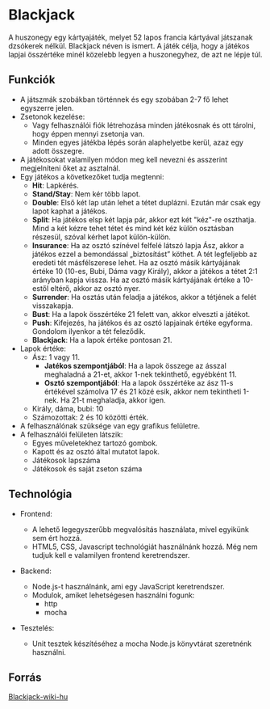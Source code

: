 # Blackjack

A huszonegy egy kártyajáték, melyet 52 lapos francia kártyával játszanak dzsókerek nélkül. Blackjack
néven is ismert. A játék célja, hogy a játékos lapjai összértéke minél közelebb legyen a
huszonegyhez, de azt ne lépje túl.

## Funkciók

- A játszmák szobákban történnek és egy szobában 2-7 fő lehet egyszerre jelen.
- Zsetonok kezelése:
  - Vagy felhasználói fiók létrehozása minden játékosnak és ott tárolni, hogy éppen mennyi zsetonja van.
  - Minden egyes játékba lépés során alaphelyetbe kerül, azaz egy adott összegre.
- A játékosokat valamilyen módon meg kell nevezni és asszerint megjelníteni őket az asztalnál.
- Egy játékos a következőket tudja megtenni:
  - **Hit**: Lapkérés.
  - **Stand/Stay**: Nem kér több lapot.
  - **Double**: Első két lap után lehet a tétet duplázni. Ezután már csak egy lapot kaphat a játékos.
  - **Split**: Ha játékos elsp két lapja pár, akkor ezt két "kéz"-re oszthatja. Mind a két kézre
    tehet tétet és mind két kéz külön osztásban részesül, szóval kérhet lapot külön-külön.
  - **Insurance**: Ha az osztó színével felfelé látszó lapja Ász, akkor a játékos ezzel a bemondással
    „biztosítást” köthet. A tét legfeljebb az eredeti tét másfélszerese lehet. Ha az osztó másik
    kártyájának értéke 10 (10-es, Bubi, Dáma vagy Király), akkor a játékos a tétet 2:1 arányban kapja
    vissza. Ha az osztó másik kártyájának értéke a 10-estől eltérő, akkor az osztó nyer.
  - **Surrender**: Ha osztás után feladja a játékos, akkor a tétjének a felét visszakapja.
  - **Bust**: Ha a lapok összértéke 21 felett van, akkor elveszti a játékot.
  - **Push**: Kifejezés, ha játékos és az osztó lapjainak értéke egyforma. Gondolom ilyenkor
    a tét feleződik.
  - **Blackjack**: Ha a lapok értéke pontosan 21.
- Lapok értéke:
  - Ász: 1 vagy 11.
    - **Jatékos szempontjából**: Ha a lapok összege az ásszal meghaladná a 21-et, akkor 1-nek
      tekinthető, egyébként 11.
    - **Osztó szempontjából**: Ha a lapok összértéke az ász 11-s értékével számolva 17 és 21 közé
      esik, akkor nem tekintheti 1-nek. Ha 21-t meghaladja, akkor igen.
  - Király, dáma, bubi: 10
  - Számozottak: 2 és 10 közötti érték.
- A felhasználónak szüksége van egy grafikus felületre.
- A felhasználói felületen látszik:
  - Egyes műveletekhez tartozó gombok.
  - Kapott és az osztó által mutatot lapok.
  - Játékosok lapszáma
  - Játékosok és saját zseton száma

## Technológia

- Frontend:
  - A lehető legegyszerűbb megvalósítás használata, mivel egyikünk sem ért hozzá.
  - HTML5, CSS, Javascript technológiát használnánk hozzá. Még nem tudjuk kell e valamilyen
    frontend keretrendszer.
- Backend:
  - Node.js-t használnánk, ami egy JavaScript keretrendszer.
  - Modulok, amiket lehetségesen használni fogunk:
    - http
    - mocha

- Tesztelés:
  - Unit tesztek készítéséhez a mocha Node.js könyvtárat szeretnénk használni.

## Forrás

[Blackjack-wiki-hu](https://hu.wikipedia.org/wiki/Huszonegy)